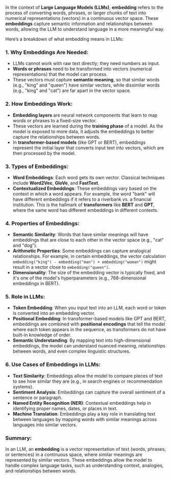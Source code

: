 In the context of **Large Language Models (LLMs)**, **embedding** refers to the process of converting words, phrases, or larger chunks of text into numerical representations (vectors) in a continuous vector space. These **embeddings** capture semantic information and relationships between words, allowing the LLM to understand language in a more meaningful way.

Here’s a breakdown of what embedding means in LLMs:

### 1. **Why Embeddings Are Needed**:
   - LLMs cannot work with raw text directly; they need numbers as input.
   - **Words or phrases** need to be transformed into vectors (numerical representations) that the model can process.
   - These vectors must capture **semantic meaning**, so that similar words (e.g., "king" and "queen") have similar vectors, while dissimilar words (e.g., "king" and "cat") are far apart in the vector space.

### 2. **How Embeddings Work**:
   - **Embedding layers** are neural network components that learn to map words or phrases to a fixed-size vector.
   - These vectors are learned during the **training phase** of a model. As the model is exposed to more data, it adjusts the embeddings to better capture the relationships between words.
   - In **transformer-based models** (like GPT or BERT), embeddings represent the initial layer that converts input text into vectors, which are then processed by the model.

### 3. **Types of Embeddings**:
   - **Word Embeddings**: Each word gets its own vector. Classical techniques include **Word2Vec**, **GloVe**, and **FastText**.
   - **Contextualized Embeddings**: These embeddings vary based on the context in which a word appears. For example, the word "bank" will have different embeddings if it refers to a riverbank vs. a financial institution. This is the hallmark of **transformers** like **BERT** and **GPT**, where the same word has different embeddings in different contexts.

### 4. **Properties of Embeddings**:
   - **Semantic Similarity**: Words that have similar meanings will have embeddings that are close to each other in the vector space (e.g., "cat" and "dog").
   - **Arithmetic Properties**: Some embeddings can capture analogical relationships. For example, in certain embeddings, the vector calculation `embedding("king") - embedding("man") + embedding("woman")` might result in a vector close to `embedding("queen")`.
   - **Dimensionality**: The size of the embedding vector is typically fixed, and it's one of the model's hyperparameters (e.g., 768-dimensional embeddings in BERT).

### 5. **Role in LLMs**:
   - **Token Embedding**: When you input text into an LLM, each word or token is converted into an embedding vector.
   - **Positional Embedding**: In transformer-based models like GPT and BERT, embeddings are combined with **positional encodings** that tell the model where each token appears in the sequence, as transformers do not have built-in knowledge of order.
   - **Semantic Understanding**: By mapping text into high-dimensional embeddings, the model can understand nuanced meaning, relationships between words, and even complex linguistic structures.

### 6. **Use Cases of Embeddings in LLMs**:
   - **Text Similarity**: Embeddings allow the model to compare pieces of text to see how similar they are (e.g., in search engines or recommendation systems).
   - **Sentiment Analysis**: Embeddings can capture the overall sentiment of a sentence or paragraph.
   - **Named Entity Recognition (NER)**: Contextual embeddings help in identifying proper names, dates, or places in text.
   - **Machine Translation**: Embeddings play a key role in translating text between languages by mapping words with similar meanings across languages into similar vectors.

### Summary:
In an LLM, an **embedding** is a vector representation of text (words, phrases, or sentences) in a continuous space, where similar meanings are represented by similar vectors. These embeddings allow the model to handle complex language tasks, such as understanding context, analogies, and relationships between words.